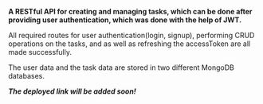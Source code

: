 **A RESTful API for creating and managing tasks, which can be done after providing user authentication, which was done with the help of JWT.**

All required routes for user authentication(login, signup), performing CRUD operations on the tasks, and as well as refreshing the accessToken are all made successfully.

The user data and the task data are stored in two different MongoDB databases.

***The deployed link will be added soon!***
